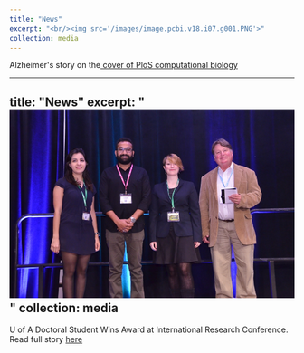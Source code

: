 ```yaml
---
title: "News"
excerpt: "<br/><img src='/images/image.pcbi.v18.i07.g001.PNG'>"
collection: media
---
```


Alzheimer's story on the[ cover of PloS computational biology](https://journals.plos.org/ploscompbiol/issue?id=10.1371/issue.pcbi.v18.i07)


---
title: "News"
excerpt: "<br/><img src='/images/pag_award.jpg'>"
collection: media
---

U of A Doctoral Student Wins Award at International Research Conference.
Read full story [here](https://news.uark.edu/articles/37819/u-of-a-doctoral-student-wins-award-at-international-research-conference)

